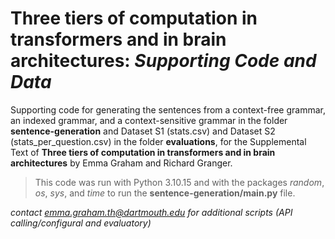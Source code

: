 # Three tiers of computation in transformers and in brain architectures: *Supporting Code and Data*

Supporting code for generating the sentences from a context-free grammar, an indexed grammar, and a context-sensitive grammar in the folder **sentence-generation** and Dataset S1 (stats.csv) and Dataset S2 (stats_per_question.csv) in the folder **evaluations**, for the Supplemental Text of **Three tiers of computation in transformers and in brain architectures** by Emma Graham and Richard Granger.

> This code was run with Python 3.10.15 and with the packages *random*, *os*, *sys*, and *time* to run the **sentence-generation/main.py** file. 

*contact emma.graham.th@dartmouth.edu for additional scripts (API calling/configural and evaluatory)*
